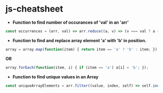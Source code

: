 # js-cheatsheet


- **Function to find number of occurances of 'val' in an 'arr'**

```javascript
const occurrences = (arr, val) => arr.reduce((a, v) => (v === val ? a + 1 : a), 0);
```




- **Function to find and replace array element 'a' with 'b' in position.**

```javascript
array = array.map(function(item) { return item == 'a' ? 'b' : item; });;
```
**OR**

```javascript
array.forEach(function(item, i) { if (item == 'a') a[i] = 'b'; });
```




- **Function to find unique values in an Array**

```javascript
const uniqueArrayElements = arr.filter((value, index, self) => self.indexOf(value) == index)
```
